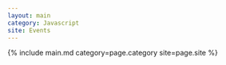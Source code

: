 ```yaml
---
layout: main
category: Javascript
site: Events
---
```

{% include main.md category=page.category site=page.site %}